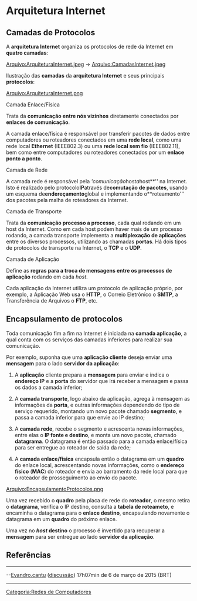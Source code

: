 # Arquitetura Internet

## Camadas de Protocolos

A **arquitetura Internet** organiza os protocolos de rede da Internet em **quatro camadas**:

<a href="Arquivo:ArquiteturaInternet.jpeg" class="wikilink" title="Arquivo:ArquiteturaInternet.jpeg">Arquivo:ArquiteturaInternet.jpeg</a> -\> <a href="Arquivo:CamadasInternet.jpeg" class="wikilink" title="Arquivo:CamadasInternet.jpeg">Arquivo:CamadasInternet.jpeg</a>

Ilustração das **camadas** da **arquitetura Internet** e seus principais **protocolos**:

<a href="Arquivo:ArquiteturaInternet.png" class="wikilink" title="Arquivo:ArquiteturaInternet.png">Arquivo:ArquiteturaInternet.png</a>

Camada Enlace/Física  
Trata da **comunicação entre nós vizinhos** diretamente conectados por **enlaces de comunicação**.

<!-- -->

  
A camada enlace/física é responsável por transferir pacotes de dados entre computadores ou roteadores conectados em uma **rede local**, como uma rede local **Ethernet** (IEEE802.3) ou uma **rede local sem fio** (IEEE802.11), bem como entre computadores ou roteadores conectados por um **enlace ponto a ponto**.

<!-- -->

Camada de Rede  
A camada rede é responsável pela *'comunicação*host*a*host**'' na Internet. Isto é realizado pelo protocolo**IP**através de**comutação de pacotes**, usando um esquema de**endereçamento**global e implementando o**roteamento''' dos pacotes pela malha de roteadores da Internet.

<!-- -->

Camada de Transporte  
Trata da **comunicação processo a processo**, cada qual rodando em um host da Internet. Como em cada host podem haver mais de um processo rodando, a camada transporte implementa a **multiplexação de aplicações** entre os diversos processos, utilizando as chamadas **portas**. Há dois tipos de protocolos de transporte na Internet, o **TCP** e o **UDP**.

<!-- -->

Camada de Aplicação  
Define as **regras para a troca de mensagens entre os processos de aplicação** rodando em cada *host*.

<!-- -->

  
Cada aplicação da Internet utiliza um protocolo de aplicação próprio, por exemplo, a Aplicação Web usa o **HTTP**, o Correio Eletrônico o **SMTP**, a Transferência de Arquivos o **FTP**, etc.

## Encapsulamento de protocolos

Toda comunicação fim a fim na Internet é iniciada na **camada aplicação**, a qual conta com os serviços das camadas inferiores para realizar sua comunicação.

Por exemplo, suponha que uma **aplicação cliente** deseja enviar uma **mensagem** para o lado **servidor da aplicação**:

1.  A **aplicação** cliente prepara a **mensagem** para enviar e indica o **endereço IP** e a **porta** do servidor que irá receber a mensagem e passa os dados a camada inferior;
2.  A **camada transporte**, logo abaixo da aplicação, agrega à mensagem as informações da **porta**, e outras informações dependendo do tipo de serviço requerido, montando um novo pacote chamado **segmento**, e passa a camada inferior para que envie ao IP destino;
3.  A **camada rede**, recebe o segmento e acrescenta novas informações, entre elas o **IP fonte e destino**, e monta um novo pacote, chamado **datagrama**. O datagrama é então passado para a camada enlace/física para ser entregue ao roteador de saída da rede;
4.  A **camada enlace/física** encapsula então o datagrama em um **quadro** do enlace local, acrescentando novas informações, como o **endereço físico** (**MAC**) do roteador e envia ao barramento da rede local para que o roteador de prosseguimento ao envio do pacote.

<a href="Arquivo:EncapsulamentoProtocolos.png" class="wikilink" title="Arquivo:EncapsulamentoProtocolos.png">Arquivo:EncapsulamentoProtocolos.png</a>

Uma vez recebido o **quadro** pela placa de rede do **roteador**, o mesmo retira o **datagrama**, verifica o IP destino, consulta a **tabela de roteameto**, e encaminha o datagrama para o **enlace destino**, encapsulando novamente o datagrama em um **quadro** do próximo enlace.

Uma vez no ***host* destino** o processo é invertido para recuperar a **mensagem** para ser entregue ao lado **servidor da aplicação**.

## Referências

<references />

------------------------------------------------------------------------

--<a href="Usuário:Evandro.cantu" class="wikilink" title="Evandro.cantu">Evandro.cantu</a> (<a href="Usuário_Discussão:Evandro.cantu" class="wikilink" title="discussão">discussão</a>) 17h07min de 6 de março de 2015 (BRT)

------------------------------------------------------------------------

<a href="Categoria:Redes_de_Computadores" class="wikilink" title="Categoria:Redes de Computadores">Categoria:Redes de Computadores</a>

